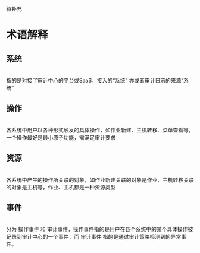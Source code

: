 待补充

<h1>术语解释</h1>

<h2>系统</h2>

<br>指的是对接了审计中心的平台或SaaS，接入的“系统” 亦或者审计日志的来源“系统”

<h2>操作</h2>

<br>各系统中用户以各种形式触发的具体操作，如作业新建、主机转移、菜单查看等，一个操作最好是最小原子功能，需满足审计要求

<h2>资源</h2>

<br>各系统中产生的操作所关联的对象，如作业新建关联的对象是作业、主机转移关联的对象是主机等，作业、主机都是一种资源类型

<h2>事件</h2>

<br>分为 操作事件 和 审计事件，操作事件指的是用户在各个系统中的某个具体操作被记录到审计中心的一个事件，而 审计事件 指的是通过审计策略检测到的异常事件。